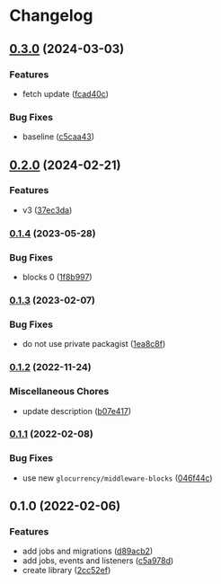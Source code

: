 # Changelog

## [0.3.0](https://www.github.com/glocurrency/access-bank-service/compare/v0.2.0...v0.3.0) (2024-03-03)


### Features

* fetch update ([fcad40c](https://www.github.com/glocurrency/access-bank-service/commit/fcad40c1eb2992f5d3eb02b93d8d86d37bb4723b))


### Bug Fixes

* baseline ([c5caa43](https://www.github.com/glocurrency/access-bank-service/commit/c5caa439f02424f60a08f15d6dc78864f3d745e5))

## [0.2.0](https://www.github.com/glocurrency/access-bank-service/compare/v0.1.4...v0.2.0) (2024-02-21)


### Features

* v3 ([37ec3da](https://www.github.com/glocurrency/access-bank-service/commit/37ec3da6c433344ad363d8039bd5c9c477dd1276))

### [0.1.4](https://www.github.com/glocurrency/access-bank-service/compare/v0.1.3...v0.1.4) (2023-05-28)


### Bug Fixes

* blocks 0 ([1f8b997](https://www.github.com/glocurrency/access-bank-service/commit/1f8b9971968139a7b3cbf0da03460e4ed8792718))

### [0.1.3](https://www.github.com/glocurrency/access-bank-service/compare/v0.1.2...v0.1.3) (2023-02-07)


### Bug Fixes

* do not use private packagist ([1ea8c8f](https://www.github.com/glocurrency/access-bank-service/commit/1ea8c8f915cef8699036144719c29d0fe7d2c057))

### [0.1.2](https://www.github.com/glocurrency/access-bank-service/compare/v0.1.1...v0.1.2) (2022-11-24)


### Miscellaneous Chores

* update description ([b07e417](https://www.github.com/glocurrency/access-bank-service/commit/b07e41790172bbb526c40426c70e874786662ca3))

### [0.1.1](https://www.github.com/glocurrency/access-bank-service/compare/v0.1.0...v0.1.1) (2022-02-08)


### Bug Fixes

* use new `glocurrency/middleware-blocks` ([046f44c](https://www.github.com/glocurrency/access-bank-service/commit/046f44c45c3d74ac4a1548e74f99a90f8defdafe))

## 0.1.0 (2022-02-06)


### Features

* add jobs and migrations ([d89acb2](https://www.github.com/glocurrency/access-bank-service/commit/d89acb292013cf98688022e606e819474246e2e1))
* add jobs, events and listeners ([c5a978d](https://www.github.com/glocurrency/access-bank-service/commit/c5a978df53e0bb09c7166dd9e2602432b65e881b))
* create library ([2cc52ef](https://www.github.com/glocurrency/access-bank-service/commit/2cc52ef5486b8a2df321d2389816aa886bb30c56))
